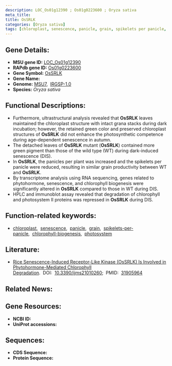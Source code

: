 ```yaml
---
description: LOC_Os01g12390 ; Os01g0223600 ; Oryza sativa
meta_title:
title: OsSRLK
categories: [Oryza sativa]
tags: [chloroplast, senescence, panicle, grain, spikelets per panicle, chlorophyll biogenesis, photosystem]
---
```


## Gene Details:
- **MSU gene ID:** [LOC_Os01g12390](http://rice.uga.edu/cgi-bin/ORF_infopage.cgi?orf=LOC_Os01g12390)  
- **RAPdb gene ID:** [Os01g0223600](https://rapdb.dna.affrc.go.jp/locus/?name=Os01g0223600)  
- **Gene Symbol:** <u>OsSRLK</u>
- **Gene Name:**
- **Genome:**  [MSU7](http://rice.uga.edu/),&nbsp;&nbsp;[IRGSP-1.0](https://rapdb.dna.affrc.go.jp/download/irgsp1.html)
- **Species:** *Oryza sativa*

## Functional Descriptions:
   - Furthermore, ultrastructural analysis revealed that **OsSRLK** leaves maintained the chloroplast structure with intact grana stacks during dark incubation; however, the retained green color and preserved chloroplast structures of **OsSRLK** did not enhance the photosynthetic competence during age-dependent senescence in autumn.
   - The detached leaves of **OsSRLK** mutant (**OsSRLK**) contained more green pigment than those of the wild type (WT) during dark-induced senescence (DIS).
   - In **OsSRLK**, the panicles per plant was increased and the spikelets per panicle were reduced, resulting in similar grain productivity between WT and **OsSRLK**.
   - By transcriptome analysis using RNA sequencing, genes related to phytohormone, senescence, and chlorophyll biogenesis were significantly altered in **OsSRLK** compared to those in WT during DIS.
   - HPLC and immunoblot assay revealed that degradation of chlorophyll and photosystem II proteins was repressed in **OsSRLK** during DIS.

## Function-related keywords:
   - [chloroplast](/tags/chloroplast/),&nbsp;&nbsp;[senescence](/tags/senescence/),&nbsp;&nbsp;[panicle](/tags/panicle/),&nbsp;&nbsp;[grain](/tags/grain/),&nbsp;&nbsp;[spikelets-per-panicle](/tags/spikelets-per-panicle/),&nbsp;&nbsp;[chlorophyll-biogenesis](/tags/chlorophyll-biogenesis/),&nbsp;&nbsp;[photosystem](/tags/photosystem/)

## Literature:
   - [Rice Senescence-Induced Receptor-Like Kinase (OsSRLK) Is Involved in Phytohormone-Mediated Chlorophyll Degradation](https://www.doi.org/10.3390/ijms21010260).&nbsp;&nbsp;DOI:&nbsp;&nbsp;[10.3390/ijms21010260](https://www.doi.org/10.3390/ijms21010260);&nbsp;&nbsp;PMID:&nbsp;&nbsp;[31905964](https://pubmed.ncbi.nlm.nih.gov/31905964/)

## Related News:

## Gene Resources:
- **NCBI ID:**  []()
- **UniProt accessions:** [](https://www.uniprot.org/uniprotkb//entry)

## Sequences:
- **CDS Sequence:**
- **Protein Sequence:**
